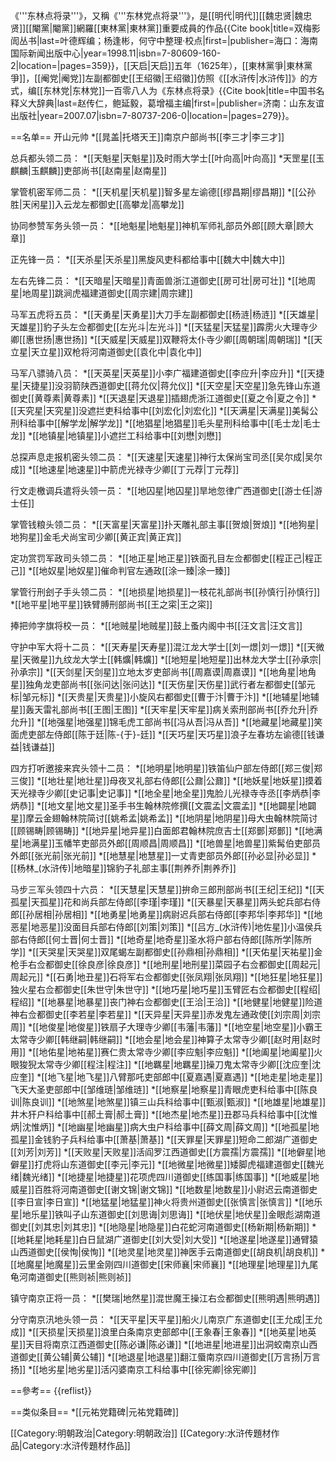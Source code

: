 《'''东林点将录'''》，又稱《'''东林党点将录'''》，是[[明代|明代]][[魏忠贤|魏忠贤]][[閹黨|閹黨]]網羅[[東林黨|東林黨]]重要成員的作品<ref>{{Cite book|title=双梅影訚丛书|last=叶德辉编；杨逢彬，何守中整理·校点|first=|publisher=海口：海南国际新闻出版中心|year=1998.11|isbn=7-80609-160-2|location=|pages=359}}</ref>，[[天启|天启]]五年（1625年），[[東林黨爭|東林黨爭]]，[[阉党|阉党]]左副都御史[[王绍徽|王绍徽]]仿照《[[水浒传|水浒传]]》的方式，编[[东林党|东林党]]一百零八人为《东林点将录》<ref>{{Cite book|title=中国书名释义大辞典|last=赵传仁，鲍延毅，葛增福主编|first=|publisher=济南：山东友谊出版社|year=2007.07|isbn=7-80737-206-0|location=|pages=279}}</ref>。

==名单==
开山元帅
*[[晁盖|托塔天王]]南京户部尚书[[李三才|李三才]]

总兵都头领二员：
*[[天魁星|天魁星]]及时雨大学士[[叶向高|叶向高]]
*天罡星[[玉麒麟|玉麒麟]]吏部尚书[[赵南星|赵南星]]

掌管机密军师二员：
*[[天机星|天机星]]智多星左谕德[[缪昌期|缪昌期]] 
*[[公孙胜|天闲星]]入云龙左都御史[[高攀龙|高攀龙]]

协同参赞军务头领一员：
*[[地魁星|地魁星]]神机军师礼部员外郎[[顾大章|顾大章]]

正先锋一员：
*[[天杀星|天杀星]]黑旋风吏科都给事中[[魏大中|魏大中]]

左右先锋二员：
*[[天暗星|天暗星]]青面兽浙江道御史[[房可壮|房可壮]]
*[[地周星|地周星]]跳涧虎福建道御史[[周宗建|周宗建]]

马军五虎将五员：
*[[天勇星|天勇星]]大刀手左副都御史[[杨涟|杨涟]]
*[[天雄星|天雄星]]豹子头左佥都御史[[左光斗|左光斗]]
*[[天猛星|天猛星]]霹雳火大理寺少卿[[惠世扬|惠世扬]]
*[[天威星|天威星]]双鞭将太仆寺少卿[[周朝瑞|周朝瑞]]
*[[天立星|天立星]]双枪将河南道御史[[袁化中|袁化中]]

马军八骠骑八员：
*[[天英星|天英星]]小李广福建道御史[[李应升|李应升]]
*[[天捷星|天捷星]]没羽箭陕西道御史[[蒋允仪|蒋允仪]]
*[[天空星|天空星]]急先锋山东道御史[[黄尊素|黄尊素]]
*[[天退星|天退星]]插翅虎浙江道御史[[夏之令|夏之令]]
*[[天究星|天究星]]没遮拦吏科给事中[[刘宏化|刘宏化]]
*[[天满星|天满星]]美髯公刑科给事中[[解学龙|解学龙]]
*[[地猖星|地猖星]]毛头星刑科给事中[[毛士龙|毛士龙]]
*[[地镇星|地镇星]]小遮拦工科给事中[[刘懋|刘懋]]

总探声息走报机密头领二员：
*[[天速星|天速星]]神行太保尚宝司丞[[吴尔成|吴尔成]]
*[[地速星|地速星]]中箭虎光禄寺少卿[[丁元荐|丁元荐]]

行文走檄调兵遣将头领一员：
*[[地囚星|地囚星]]旱地忽律广西道御史[[游士任|游士任]]

掌管钱粮头领二员：
*[[天富星|天富星]]扑天雕礼部主事[[贺烺|贺烺]]
*[[地狗星|地狗星]]金毛犬尚宝司少卿[[黄正宾|黄正宾]]

定功赏罚军政司头领二员：
*[[地正星|地正星]]铁面孔目左佥都御史[[程正己|程正己]]
*[[地奴星|地奴星]]催命判官左通政[[涂一臻|涂一臻]]

掌管行刑刽子手头领二员：
*[[地损星|地损星]]一枝花礼部尚书[[孙慎行|孙慎行]]
*[[地平星|地平星]]铁臂膊刑部尚书[[王之寀|王之寀]]

捧把帅字旗将校一员：
*[[地贼星|地贼星]]鼓上蚤内阁中书[[汪文言|汪文言]]

守护中军大将十二员：
*[[天寿星|天寿星]]混江龙大学士[[刘一燝|刘一燝]]
*[[天微星|天微星]]九纹龙大学士[[韩爌|韩爌]]
*[[地短星|地短星]]出林龙大学士[[孙承宗|孙承宗]]
*[[天剑星|天剑星]]立地太岁吏部尚书[[周嘉谟|周嘉谟]]
*[[地角星|地角星]]独角龙吏部尚书[[张问达|张问达]]
*[[天伤星|天伤星]]武行者左都御史[[邹元标|邹元标]]
*[[天贵星|天贵星]]小旋风右都御史[[曹于汴|曹于汴]]
*[[地辅星|地辅星]]轰天雷礼部尚书[[王图|王图]]
*[[天牢星|天牢星]]病关索刑部尚书[[乔允升|乔允升]]
*[[地强星|地强星]]锦毛虎工部尚书[[冯从吾|冯从吾]]
*[[地藏星|地藏星]]笑面虎吏部左侍郎[[陈于廷|陈-{于}-廷]]
*[[天巧星|天巧星]]浪子左春坊左谕德[[钱谦益|钱谦益]]

四方打听邀接来宾头领十二员：
*[[地明星|地明星]]铁笛仙户部左侍郎[[郑三俊|郑三俊]]
*[[地壮星|地壮星]]母夜叉礼部右侍郎[[公鼐|公鼐]]
*[[地妖星|地妖星]]摸着天光禄寺少卿[[史记事|史记事]]
*[[地全星|地全星]]鬼脸儿光禄寺寺丞[[李炳恭|李炳恭]]
*[[地文星|地文星]]圣手书生翰林院修撰[[文震孟|文震孟]]
*[[地闢星|地闢星]]摩云金翅翰林院简讨[[姚希孟|姚希孟]]
*[[地阴星|地阴星]]母大虫翰林院简讨[[顾锡畴|顾锡畴]]
*[[地异星|地异星]]白面郎君翰林院庶吉士[[郑鄤|郑鄤]]
*[[地满星|地满星]]玉幡竿吏部员外郎[[周顺昌|周顺昌]]
*[[地兽星|地兽星]]紫髯伯吏部员外郎[[张光前|张光前]]
*[[地慧星|地慧星]]一丈青吏部员外郎[[孙必显|孙必显]]
*[[杨林_(水浒传)|地暗星]]锦豹子礼部主事[[荆养乔|荆养乔]]

马步三军头领四十六员：
*[[天慧星|天慧星]]拚命三郎刑部尚书[[王纪|王纪]]
*[[天孤星|天孤星]]花和尚兵部左侍郎[[李瑾|李瑾]]
*[[天暴星|天暴星]]两头蛇兵部右侍郎[[孙居相|孙居相]]
*[[地勇星|地勇星]]病尉迟兵部右侍郎[[李邦华|李邦华]]
*[[地恶星|地恶星]]没面目兵部右侍郎[[刘策|刘策]]
*[[吕方_(水浒传)|地佐星]]小温侯兵部右侍郎[[何士晋|何士晋]]
*[[地奇星|地奇星]]圣水将户部右侍郎[[陈所学|陈所学]]
*[[天哭星|天哭星]]双尾蝎左副都御史[[孙鼎相|孙鼎相]]
*[[天佑星|天祐星]]金枪手右佥都御史[[徐良彦|徐良彦]]
*[[地刑星|地刑星]]菜园子右佥都御史[[周起元|周起元]]
*[[石勇|地丑星]]石将军右佥都御史[[张凤翔|张凤翔]]
*[[地狂星|地狂星]]独火星右佥都御史[[朱世守|朱世守]]
*[[地巧星|地巧星]]玉臂匠右佥都御史[[程绍|程绍]]
*[[地暴星|地暴星]]丧门神右佥都御史[[王洽|王洽]]
*[[地健星|地健星]]险道神右佥都御史[[李若星|李若星]]
*[[天异星|天异星]]赤发鬼左通政使[[刘宗周|刘宗周]]
*[[地俊星|地俊星]]铁扇子大理寺少卿[[韦藩|韦藩]]
*[[地空星|地空星]]小霸王太常寺少卿[[韩继嗣|韩继嗣]]
*[[地会星|地会星]]神算子太常寺少卿[[赵时用|赵时用]]
*[[地佑星|地祐星]]赛仁贵太常寺少卿[[李应魁|李应魁]]
*[[地阖星|地阖星]]火眼狻猊太常寺少卿[[程注|程注]]
*[[地羈星|地羈星]]操刀鬼太常寺少卿[[沈应奎|沈应奎]]
*[[地飞星|地飞星]]八臂那吒吏部郎中[[夏嘉遇|夏嘉遇]]
*[[地走星|地走星]]飞天大圣吏部郎中[[邹维琏|邹维琏]]
*[[地察星|地察星]]青眼虎吏科给事中[[陈良训|陈良训]]
*[[地煞星|地煞星]]镇三山兵科给事中[[甄淑|甄淑]]
*[[地雄星|地雄星]]井木犴户科给事中[[郝土膏|郝土膏]]
*[[地杰星|地杰星]]丑郡马兵科给事中[[沈惟炳|沈惟炳]]
*[[地幽星|地幽星]]病大虫户科给事中[[薛文周|薛文周]]
*[[地孤星|地孤星]]金钱豹子兵科给事中[[萧基|萧基]]
*[[天罪星|天罪星]]短命二郎湖广道御史[[刘芳|刘芳]]
*[[天败星|天败星]]活阎罗江西道御史[[方震孺|方震孺]]
*[[地僻星|地僻星]]打虎将山东道御史[[李元|李元]]
*[[地微星|地微星]]矮脚虎福建道御史[[魏光绪|魏光绪]]
*[[地捷星|地捷星]]花项虎四川道御史[[练国事|练国事]]
*[[地威星|地威星]]百胜将河南道御史[[谢文锦|谢文锦]]
*[[地数星|地数星]]小尉迟云南道御史[[李日宣|李日宣]]
*[[地猛星|地猛星]]神火将贵州道御史[[张慎言|张慎言]]
*[[地乐星|地乐星]]铁叫子山东道御史[[刘思诲|刘思诲]]
*[[地伏星|地伏星]]金眼彪湖南道御史[[刘其忠|刘其忠]]
*[[地隐星|地隐星]]白花蛇河南道御史[[杨新期|杨新期]]
*[[地耗星|地耗星]]白日鼠湖广道御史[[刘大受|刘大受]]
*[[地遂星|地遂星]]通臂猿山西道御史[[侯恂|侯恂]]
*[[地灵星|地灵星]]神医手云南道御史[[胡良机|胡良机]]
*[[地魔星|地魔星]]云里金刚四川道御史[[宋师襄|宋师襄]]
*[[地理星|地理星]]九尾龟河南道御史[[熊则祯|熊则祯]]

镇守南京正将一员：
*[[樊瑞|地然星]]混世魔王操江右佥都御史[[熊明遇|熊明遇]]

分守南京汛地头领一员：
*[[天平星|天平星]]船火儿南京广东道御史[[王允成|王允成]]
*[[天损星|天损星]]浪里白条南京吏部郎中[[王象春|王象春]]
*[[地英星|地英星]]天目将南京江西道御史[[陈必谦|陈必谦]]
*[[地进星|地进星]]出洞蛟南京山西道御史[[黄公辅|黄公辅]]
*[[地退星|地退星]]翻江蜃南京四川道御史[[万言扬|万言扬]]
*[[地劣星|地劣星]]活闪婆南京工科给事中[[徐宪卿|徐宪卿]]

==參考==
{{reflist}}

==类似条目==
*[[元祐党籍碑|元祐党籍碑]]

[[Category:明朝政治|Category:明朝政治]]
[[Category:水浒传題材作品|Category:水浒传題材作品]]